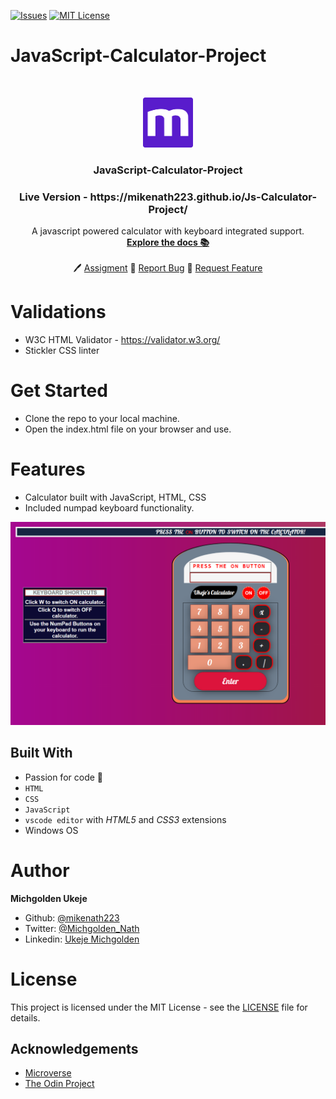 [![Issues][issues-shield]][issues-url]
[![MIT License][license-shield]][license-url]

# JavaScript-Calculator-Project

<br />
<p align="center">
  <a href="https://www.microverse.org/">
    <img src="docs/microverse.png" alt="Logo" width="80" height="80">
  </a>

  <h3 align="center">
	 JavaScript-Calculator-Project
  </h3>

  <h3 align="center">
	 Live Version - https://mikenath223.github.io/Js-Calculator-Project/
  </h3>

  <p align="center">
    A javascript powered calculator with keyboard integrated support.    
    <br />
    <a href="https://github.com/mikenath223/Js-Calculator-Project/blob/master/README.md"><strong>Explore the docs 📚</strong></a>
    <br />
    <br />
	  🖊️
    <a href="https://www.theodinproject.com/courses/web-development-101/lessons/calculator">Assigment</a>
    🐛
    <a href="https://github.com/mikenath223/Js-Calculator-Project/issues">Report Bug</a>
    🙏
    <a href="https://github.com/mikenath223/Js-Calculator-Project/issues">Request Feature</a>
  </p>
</p>

# Validations

- W3C HTML Validator - https://validator.w3.org/
- Stickler CSS linter

# Get Started
- Clone the repo to your local machine.
- Open the index.html file on your browser and use.

# Features

* Calculator built with JavaScript, HTML, CSS
* Included numpad keyboard functionality.

![screenshot](./docs/calculator-screenshot.png)


## Built With

- Passion for code 💜
- `HTML`
- `CSS`
- `JavaScript`
- `vscode editor` with _HTML5_ and _CSS3_ extensions
- Windows OS

# Author

**Michgolden Ukeje**

- Github: [@mikenath223](https://github.com/mikenath223)
- Twitter: [@Michgolden_Nath](https://twitter.com/MichgoldenU)
- Linkedin: [Ukeje Michgolden](https://https://www.linkedin.com/in/michgoldenukeje/)
  <br />

# License

This project is licensed under the MIT License - see the [LICENSE](https://github.com/mikenath223/Js-Calculator-Project/blob/master/LICENSE) file for details.

<!-- ACKNOWLEDGEMENTS -->
## Acknowledgements
* [Microverse](https://www.microverse.org/)
* [The Odin Project](https://www.theodinproject.com/)

<!-- MARKDOWN LINKS & IMAGES -->
<!-- https://www.markdownguide.org/basic-syntax/#reference-style-links -->
[issues-shield]: https://img.shields.io/github/issues/mikenath223/Js-Calculator-Project
[issues-url]: https://github.com/mikenath223/Js-Calculator-Project/issues
[license-shield]: https://img.shields.io/github/license/mikenath223/Js-Calculator-Project
[license-url]: https://github.com/mikenath223/Js-Calculator-Project/blob/master/LICENSE.txt
